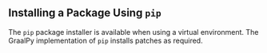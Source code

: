 ## Installing a Package Using `pip`

The `pip` package installer is available when using a virtual environment. 
The GraalPy implementation of `pip` installs patches as required. 